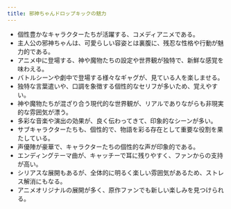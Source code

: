 ```yaml
---
title: 邪神ちゃんドロップキックの魅力
---
```


- 個性豊かなキャラクターたちが活躍する、コメディアニメである。
- 主人公の邪神ちゃんは、可愛らしい容姿とは裏腹に、残忍な性格や行動が魅力的である。
- アニメ中に登場する、神や魔物たちの設定や世界観が独特で、新鮮な感覚を味わえる。
- バトルシーンや劇中で登場する様々なギャグが、見ている人を楽しませる。
- 独特な言葉遣いや、口調を象徴する個性的なセリフが多いため、覚えやすい。
- 神や魔物たちが混ざり合う現代的な世界観が、リアルでありながらも非現実的な雰囲気が漂う。
- 多彩な音楽や演出の効果が、良く伝わってきて、印象的なシーンが多い。
- サブキャラクターたちも、個性的で、物語を彩る存在として重要な役割を果たしている。
- 声優陣が豪華で、キャラクターたちの個性的な声が印象的である。
- エンディングテーマ曲が、キャッチーで耳に残りやすく、ファンからの支持が高い。
- シリアスな展開もあるが、全体的に明るく楽しい雰囲気があるため、ストレス解消にもなる。
- アニメオリジナルの展開が多く、原作ファンでも新しい楽しみを見つけられる。
